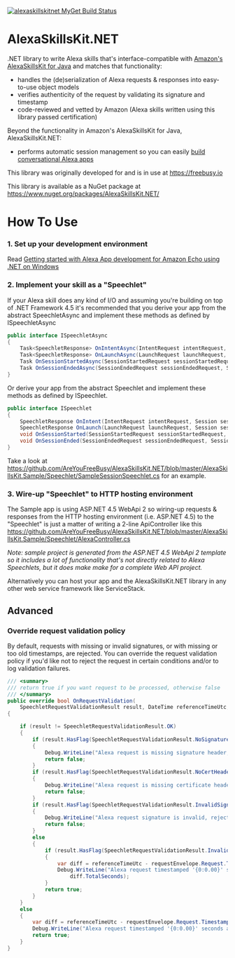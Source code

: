 [![alexaskillskitnet MyGet Build Status](https://www.myget.org/BuildSource/Badge/alexaskillskitnet?identifier=a6318525-7b76-47f7-9e19-ccde1d0e412c)](https://www.myget.org/)

# AlexaSkillsKit.NET
.NET library to write Alexa skills that's interface-compatible with [Amazon's AlexaSkillsKit for Java](https://github.com/amzn/alexa-skills-kit-java) and matches that functionality:
* handles the (de)serialization of Alexa requests & responses into easy-to-use object models
* verifies authenticity of the request by validating its signature and timestamp
* code-reviewed and vetted by Amazon (Alexa skills written using this library passed certification)

Beyond the functionality in Amazon's AlexaSkillsKit for Java, AlexaSkillsKit.NET:
* performs automatic session management so you can easily [build conversational Alexa apps](https://freebusy.io/blog/building-conversational-alexa-apps-for-amazon-echo)


This library was originally developed for and is in use at https://freebusy.io

This library is available as a NuGet package at https://www.nuget.org/packages/AlexaSkillsKit.NET/

# How To Use

### 1. Set up your development environment

Read [Getting started with Alexa App development for Amazon Echo using .NET on Windows](https://freebusy.io/blog/getting-started-with-alexa-app-development-for-amazon-echo-using-dot-net)

### 2. Implement your skill as a "Speechlet"

If your Alexa skill does any kind of I/O and assuming you're building on top of .NET Framework 4.5 it's recommended that you derive your app from the abstract SpeechletAsync and implement these methods as defined by ISpeechletAsync
  
```csharp
public interface ISpeechletAsync
{
    Task<SpeechletResponse> OnIntentAsync(IntentRequest intentRequest, Session session);
    Task<SpeechletResponse> OnLaunchAsync(LaunchRequest launchRequest, Session session);
    Task OnSessionStartedAsync(SessionStartedRequest sessionStartedRequest, Session session);
    Task OnSessionEndedAsync(SessionEndedRequest sessionEndedRequest, Session session);
}
```
  
Or derive your app from the abstract Speechlet and implement these methods as defined by ISpeechlet.
  
```csharp
public interface ISpeechlet
{
    SpeechletResponse OnIntent(IntentRequest intentRequest, Session session);
    SpeechletResponse OnLaunch(LaunchRequest launchRequest, Session session);
    void OnSessionStarted(SessionStartedRequest sessionStartedRequest, Session session);
    void OnSessionEnded(SessionEndedRequest sessionEndedRequest, Session session);
}
```
  
Take a look at https://github.com/AreYouFreeBusy/AlexaSkillsKit.NET/blob/master/AlexaSkillsKit.Sample/Speechlet/SampleSessionSpeechlet.cs for an example.

### 3. Wire-up "Speechlet" to HTTP hosting environment

The Sample app is using ASP.NET 4.5 WebApi 2 so wiring-up requests & responses from the HTTP hosting environment (i.e. ASP.NET 4.5) to the "Speechlet" is just a matter of writing a 2-line ApiController like this https://github.com/AreYouFreeBusy/AlexaSkillsKit.NET/blob/master/AlexaSkillsKit.Sample/Speechlet/AlexaController.cs 
  
*Note: sample project is generated from the ASP.NET 4.5 WebApi 2 template so it includes a lot of functionality that's not directly related to Alexa Speechlets, but it does make make for a complete Web API project.*

Alternatively you can host your app and the AlexaSkillsKit.NET library in any other web service framework like ServiceStack.

## Advanced

### Override request validation policy

By default, requests with missing or invalid signatures, or with missing or too old timestamps, are rejected. You can override the request validation policy if you'd like not to reject the request in certain conditions and/or to log validation failures.

```csharp
/// <summary>
/// return true if you want request to be processed, otherwise false
/// </summary>
public override bool OnRequestValidation(
    SpeechletRequestValidationResult result, DateTime referenceTimeUtc, SpeechletRequestEnvelope requestEnvelope) 
{

    if (result != SpeechletRequestValidationResult.OK) 
    {
        if (result.HasFlag(SpeechletRequestValidationResult.NoSignatureHeader)) 
        {
            Debug.WriteLine("Alexa request is missing signature header, rejecting.");
            return false;
        }
        if (result.HasFlag(SpeechletRequestValidationResult.NoCertHeader)) 
        {
            Debug.WriteLine("Alexa request is missing certificate header, rejecting.");
            return false;
        }
        if (result.HasFlag(SpeechletRequestValidationResult.InvalidSignature)) 
        {
            Debug.WriteLine("Alexa request signature is invalid, rejecting.");
            return false;
        }
        else 
        {
            if (result.HasFlag(SpeechletRequestValidationResult.InvalidTimestamp)) 
            {
                var diff = referenceTimeUtc - requestEnvelope.Request.Timestamp;
                Debug.WriteLine("Alexa request timestamped '{0:0.00}' seconds ago making timestamp invalid, but continue processing.",
                    diff.TotalSeconds);
            }
            return true;
        }
    }
    else 
    {      
        var diff = referenceTimeUtc - requestEnvelope.Request.Timestamp;
        Debug.WriteLine("Alexa request timestamped '{0:0.00}' seconds ago.", diff.TotalSeconds);
        return true;
    }            
}
```
